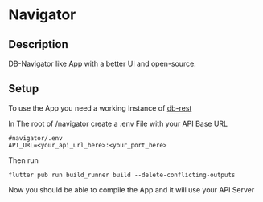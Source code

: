 # Navigator
## Description
DB-Navigator like App with a better UI and open-source.

## Setup
To use the App you need a working Instance of [db-rest](https://github.com/derhuerst/db-rest)  

In The root of /navigator create a .env File with your API Base URL
```
#navigator/.env
API_URL=<your_api_url_here>:<your_port_here>
```
Then run
```
flutter pub run build_runner build --delete-conflicting-outputs
```
Now you should be able to compile the App and it will use your API Server
